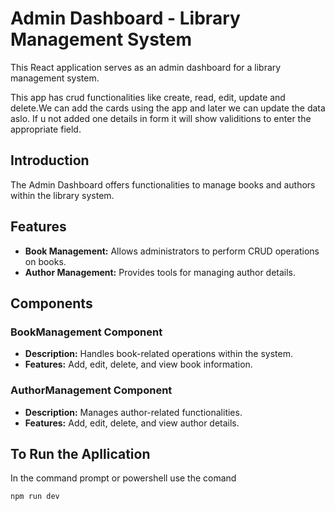 # Admin Dashboard - Library Management System
This React application serves as an admin dashboard for a library management system.

This app has crud functionalities like create, read, edit, update and delete.We can add the cards using the app and later we can update the data aslo.
If u not added one details in form it will show validitions to enter the appropriate field.

## Introduction

The Admin Dashboard offers functionalities to manage books and authors within the library system.

## Features

- **Book Management:** Allows administrators to perform CRUD operations on books.
- **Author Management:** Provides tools for managing author details.

## Components

### BookManagement Component
- **Description:** Handles book-related operations within the system.
- **Features:** Add, edit, delete, and view book information.

### AuthorManagement Component

- **Description:** Manages author-related functionalities.
- **Features:** Add, edit, delete, and view author details.





## To Run the Apllication

In the command prompt or powershell use the comand

`npm run dev`


